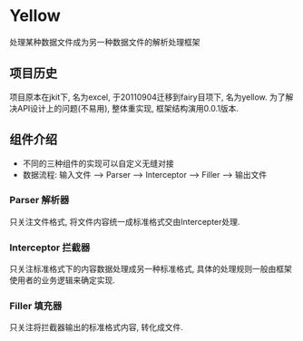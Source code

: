 Yellow
==========

处理某种数据文件成为另一种数据文件的解析处理框架

项目历史
----------
项目原本在jkit下, 名为excel, 于20110904迁移到fairy目项下, 名为yellow.
为了解决API设计上的问题(不易用), 整体重实现, 框架结构演用0.0.1版本.


组件介绍
----------
* 不同的三种组件的实现可以自定义无缝对接
* 数据流程: 输入文件 --> Parser --> Interceptor --> Filler --> 输出文件

### Parser 解析器
只关注文件格式, 将文件内容统一成标准格式交由Intercepter处理.

### Interceptor 拦截器
只关注标准格式下的内容数据处理成另一种标准格式, 具体的处理规则一般由框架使用者的业务逻辑来确定实现.
	
### Filler 填充器
只关注将拦截器输出的标准格式内容, 转化成文件.
